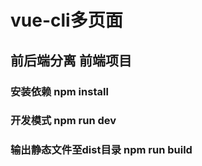 # vue-cli多页面

## 前后端分离 前端项目

### 安装依赖 npm install
### 开发模式 npm run dev
### 输出静态文件至dist目录 npm run build 